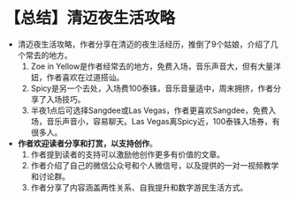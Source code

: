# 【总结】清迈夜生活攻略

-   清迈夜生活攻略，作者分享在清迈的夜生活经历，推倒了9个姑娘，介绍了几个常去的地方。
    1.  Zoe in Yellow是作者经常去的地方，免费入场，音乐声音大，但有大量洋妞，作者喜欢在过道搭讪。
    2.  Spicy是另一个去处，入场费100泰铢，音乐音量适中，周末拥挤，作者分享了入场技巧。
    3.  半夜1点后可选择Sangdee或Las Vegas，作者更喜欢Sangdee，免费入场，音乐声音小，容易聊天。Las Vegas离Spicy近，100泰铢入场券，有很多人。
-   **作者欢迎读者分享和打赏，以支持创作**。
    1.  作者提到读者的支持可以激励他创作更多有价值的文章。
    2.  作者介绍了自己的微信公众号和个人微信号，以及提供的一对一视频教学和讨论群。
    3.  作者分享了内容涵盖两性关系、自我提升和数字游民生活方式。